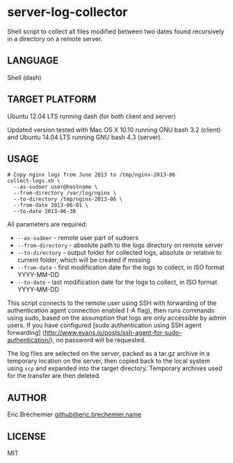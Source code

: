 server-log-collector
====================

Shell script to collect all files modified between two dates
found recursively in a directory on a remote server.

## LANGUAGE ##

Shell (dash)

## TARGET PLATFORM ##

Ubuntu 12.04 LTS running dash (for both client and server)

Updated version tested with Mac OS X 10.10 running GNU bash 3.2 (client)
and Ubuntu 14.04 LTS running GNU bash 4.3 (server).

## USAGE ##

    # Copy nginx logs from June 2013 to /tmp/nginx-2013-06
    collect-logs.sh \
      --as-sudoer user@hostname \
      --from-directory /var/log/nginx \
      --to-directory /tmp/nginx-2013-06 \
      --from-date 2013-06-01 \
      --to-date 2013-06-30

All parameters are required:

  * `--as-sudoer` - remote user part of sudoers
  * `--from-directory` - absolute path to the logs directory on remote server
  * `--to-directory` - output folder for collected logs,
                       absolute or relative to current folder,
                       which will be created if missing
  * `--from-date` - first modification date for the logs to collect,
                    in ISO format YYYY-MM-DD
  * `--to-date` - last modification date for the logs to collect,
                  in ISO format YYYY-MM-DD

This script connects to the remote user using SSH with forwarding of the
authentication agent connection enabled (-A flag), then runs commands using
sudo, based on the assumption that logs are only accessible by admin users.
If you have configured [sudo authentication using SSH agent forwarding]
(http://www.evans.io/posts/ssh-agent-for-sudo-authentication/), no password
will be requested.

The log files are selected on the server, packed as a tar.gz archive
in a temporary location on the server, then copied back to the local system
using `scp` and expanded into the target directory. Temporary archives used
for the transfer are then deleted.

## AUTHOR ##

Eric Bréchemier <github@eric.brechemier.name>

## LICENSE ##

MIT
